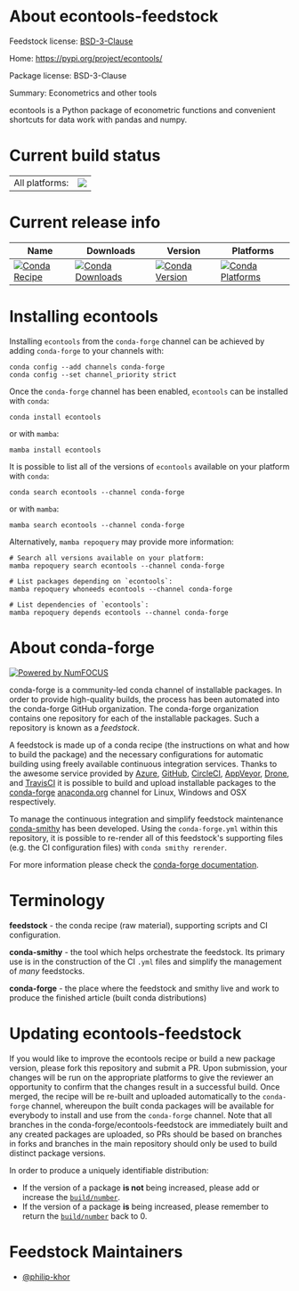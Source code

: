 About econtools-feedstock
=========================

Feedstock license: [BSD-3-Clause](https://github.com/conda-forge/econtools-feedstock/blob/main/LICENSE.txt)

Home: https://pypi.org/project/econtools/

Package license: BSD-3-Clause

Summary: Econometrics and other tools

econtools is a Python package of econometric
functions and convenient shortcuts for data
work with pandas and numpy.


Current build status
====================


<table><tr><td>All platforms:</td>
    <td>
      <a href="https://dev.azure.com/conda-forge/feedstock-builds/_build/latest?definitionId=9252&branchName=main">
        <img src="https://dev.azure.com/conda-forge/feedstock-builds/_apis/build/status/econtools-feedstock?branchName=main">
      </a>
    </td>
  </tr>
</table>

Current release info
====================

| Name | Downloads | Version | Platforms |
| --- | --- | --- | --- |
| [![Conda Recipe](https://img.shields.io/badge/recipe-econtools-green.svg)](https://anaconda.org/conda-forge/econtools) | [![Conda Downloads](https://img.shields.io/conda/dn/conda-forge/econtools.svg)](https://anaconda.org/conda-forge/econtools) | [![Conda Version](https://img.shields.io/conda/vn/conda-forge/econtools.svg)](https://anaconda.org/conda-forge/econtools) | [![Conda Platforms](https://img.shields.io/conda/pn/conda-forge/econtools.svg)](https://anaconda.org/conda-forge/econtools) |

Installing econtools
====================

Installing `econtools` from the `conda-forge` channel can be achieved by adding `conda-forge` to your channels with:

```
conda config --add channels conda-forge
conda config --set channel_priority strict
```

Once the `conda-forge` channel has been enabled, `econtools` can be installed with `conda`:

```
conda install econtools
```

or with `mamba`:

```
mamba install econtools
```

It is possible to list all of the versions of `econtools` available on your platform with `conda`:

```
conda search econtools --channel conda-forge
```

or with `mamba`:

```
mamba search econtools --channel conda-forge
```

Alternatively, `mamba repoquery` may provide more information:

```
# Search all versions available on your platform:
mamba repoquery search econtools --channel conda-forge

# List packages depending on `econtools`:
mamba repoquery whoneeds econtools --channel conda-forge

# List dependencies of `econtools`:
mamba repoquery depends econtools --channel conda-forge
```


About conda-forge
=================

[![Powered by
NumFOCUS](https://img.shields.io/badge/powered%20by-NumFOCUS-orange.svg?style=flat&colorA=E1523D&colorB=007D8A)](https://numfocus.org)

conda-forge is a community-led conda channel of installable packages.
In order to provide high-quality builds, the process has been automated into the
conda-forge GitHub organization. The conda-forge organization contains one repository
for each of the installable packages. Such a repository is known as a *feedstock*.

A feedstock is made up of a conda recipe (the instructions on what and how to build
the package) and the necessary configurations for automatic building using freely
available continuous integration services. Thanks to the awesome service provided by
[Azure](https://azure.microsoft.com/en-us/services/devops/), [GitHub](https://github.com/),
[CircleCI](https://circleci.com/), [AppVeyor](https://www.appveyor.com/),
[Drone](https://cloud.drone.io/welcome), and [TravisCI](https://travis-ci.com/)
it is possible to build and upload installable packages to the
[conda-forge](https://anaconda.org/conda-forge) [anaconda.org](https://anaconda.org/)
channel for Linux, Windows and OSX respectively.

To manage the continuous integration and simplify feedstock maintenance
[conda-smithy](https://github.com/conda-forge/conda-smithy) has been developed.
Using the ``conda-forge.yml`` within this repository, it is possible to re-render all of
this feedstock's supporting files (e.g. the CI configuration files) with ``conda smithy rerender``.

For more information please check the [conda-forge documentation](https://conda-forge.org/docs/).

Terminology
===========

**feedstock** - the conda recipe (raw material), supporting scripts and CI configuration.

**conda-smithy** - the tool which helps orchestrate the feedstock.
                   Its primary use is in the construction of the CI ``.yml`` files
                   and simplify the management of *many* feedstocks.

**conda-forge** - the place where the feedstock and smithy live and work to
                  produce the finished article (built conda distributions)


Updating econtools-feedstock
============================

If you would like to improve the econtools recipe or build a new
package version, please fork this repository and submit a PR. Upon submission,
your changes will be run on the appropriate platforms to give the reviewer an
opportunity to confirm that the changes result in a successful build. Once
merged, the recipe will be re-built and uploaded automatically to the
`conda-forge` channel, whereupon the built conda packages will be available for
everybody to install and use from the `conda-forge` channel.
Note that all branches in the conda-forge/econtools-feedstock are
immediately built and any created packages are uploaded, so PRs should be based
on branches in forks and branches in the main repository should only be used to
build distinct package versions.

In order to produce a uniquely identifiable distribution:
 * If the version of a package **is not** being increased, please add or increase
   the [``build/number``](https://docs.conda.io/projects/conda-build/en/latest/resources/define-metadata.html#build-number-and-string).
 * If the version of a package **is** being increased, please remember to return
   the [``build/number``](https://docs.conda.io/projects/conda-build/en/latest/resources/define-metadata.html#build-number-and-string)
   back to 0.

Feedstock Maintainers
=====================

* [@philip-khor](https://github.com/philip-khor/)

